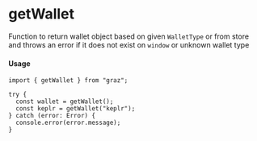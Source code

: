 # getWallet

Function to return wallet object based on given `WalletType` or from store and throws an error if it does not exist on `window` or unknown wallet type

#### Usage

```tsx
import { getWallet } from "graz";

try {
  const wallet = getWallet();
  const keplr = getWallet("keplr");
} catch (error: Error) {
  console.error(error.message);
}
```

